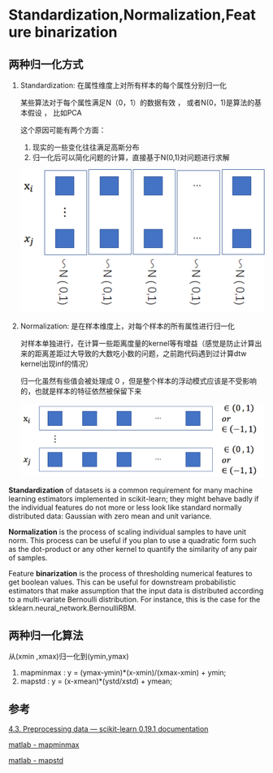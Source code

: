 # Standardization,Normalization,Feature binarization

## 两种归一化方式

1. Standardization: 在属性维度上对所有样本的每个属性分别归一化

    某些算法对于每个属性满足N（0，1）的数据有效 ， 或者N(0，1)是算法的基本假设 ， 比如PCA

    这个原因可能有两个方面：

    1. 现实的一些变化往往满足高斯分布
    2. 归一化后可以简化问题的计算，直接基于N(0,1)对问题进行求解

    ![](assets/StandardizationNormalizationFeaturebinarization/2018-03-10-16-12-21.png)

2. Normalization: 是在样本维度上，对每个样本的所有属性进行归一化

    对样本单独进行，在计算一些距离度量的kernel等有增益（感觉是防止计算出来的距离差距过大导致的大数吃小数的问题，之前跑代码遇到过计算dtw kernel出现inf的情况）

    归一化虽然有些值会被处理成 0 ，但是整个样本的浮动模式应该是不受影响的，也就是样本的特征依然被保留下来

    ![](assets/StandardizationNormalizationFeaturebinarization/2018-03-10-16-08-58.png)

**Standardization** of datasets is a common requirement for many machine learning estimators implemented in scikit-learn; they might behave badly if the individual features do not more or less look like standard normally distributed data: Gaussian with zero mean and unit variance.

**Normalization** is the process of scaling individual samples to have unit norm. This process can be useful if you plan to use a quadratic form such as the dot-product or any other kernel to quantify the similarity of any pair of samples.

Feature **binarization** is the process of thresholding numerical features to get boolean values. This can be useful for downstream probabilistic estimators that make assumption that the input data is distributed according to a multi-variate Bernoulli distribution. For instance, this is the case for the sklearn.neural_network.BernoulliRBM.

## 两种归一化算法

从(xmin ,xmax)归一化到(ymin,ymax)

1. mapminmax : y = (ymax-ymin)*(x-xmin)/(xmax-xmin) + ymin;
2. mapstd :  y = (x-xmean)*(ystd/xstd) + ymean;

## 参考

[4.3. Preprocessing data — scikit-learn 0.19.1 documentation](http://scikit-learn.org/stable/modules/preprocessing.html)

[matlab - mapminmax](https://cn.mathworks.com/help/nnet/ref/mapminmax.html)

[matlab - mapstd](https://cn.mathworks.com/help/nnet/ref/mapstd.html)